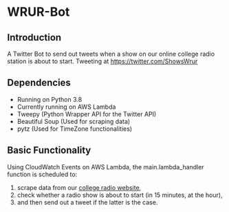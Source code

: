 # WRUR-Bot

## Introduction
A Twitter Bot to send out tweets when a show on our online college radio station is about to start.
Tweeting at https://twitter.com/ShowsWrur

## Dependencies
- Running on Python 3.8
- Currently running on AWS Lambda
- Tweepy (Python Wrapper API for the Twitter API)
- Beautiful Soup (Used for scraping data)
- pytz (Used for TimeZone functionalities)


## Basic Functionality
Using CloudWatch Events on AWS Lambda, the main.lambda_handler function is scheduled to:
1. scrape data from our [college radio website](https://thesting.wrur.org), 
2. check whether a radio show is about to start (in 15 minutes, at the hour),
3. and then send out a tweet if the latter is the case.
